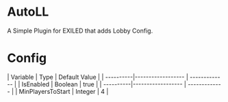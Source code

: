 # AutoLL
A Simple Plugin for EXILED that adds Lobby Config.

<h1>Config</h1>
|   Variable    | Type | Default Value | 
| ----------|------------------ | ------------- |
| IsEnabled | Boolean	| true |
| ----------|------------------ | ------------- |
| MinPlayersToStart | Integer | 4 |
